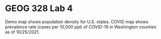 # GEOG 328 Lab 4
Demo map shows population density for U.S. states.
COVID map shows prevalence rate (cases per 10,000 ppl) of COVID-19 in Washington counties as of 10/25/2021.
